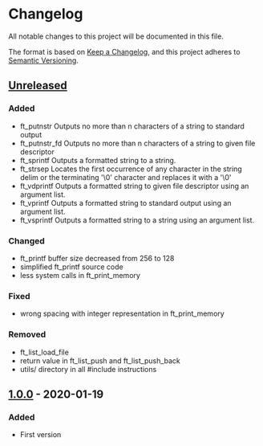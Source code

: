 # Changelog

All notable changes to this project will be documented in this file.

The format is based on [Keep a Changelog](https://keepachangelog.com/en/1.0.0/),
and this project adheres to [Semantic Versioning](https://semver.org/spec/v2.0.0.html).

## [Unreleased]

### Added

- ft_putnstr
Outputs no more than n characters of a string to standard output
- ft_putnstr_fd
Outputs no more than n characters of a string to given file descriptor
- ft_sprintf
Outputs a formatted string to a string.
- ft_strsep
Locates the first occurrence of any character in the string delim or the terminating '\0' character and replaces it with a '\0'
- ft_vdprintf
Outputs a formatted string to given file descriptor using an argument list.
- ft_vprintf
Outputs a formatted string to standard output using an argument list.
- ft_vsprintf
Outputs a formatted string to a string using an argument list.

### Changed

- ft_printf buffer size decreased from 256 to 128
- simplified ft_printf source code
- less system calls in ft_print_memory

### Fixed

- wrong spacing with integer representation in ft_print_memory

### Removed

- ft_list_load_file
- return value in ft_list_push and ft_list_push_back
- utils/ directory in all #include instructions

## [1.0.0] - 2020-01-19

### Added

- First version

[Unreleased]: https://github.com/ChuOkupai/libft/compare/v1.0.0...unstable
[1.0.0]: https://github.com/ChuOkupai/libft/releases/tag/v1.0.0
